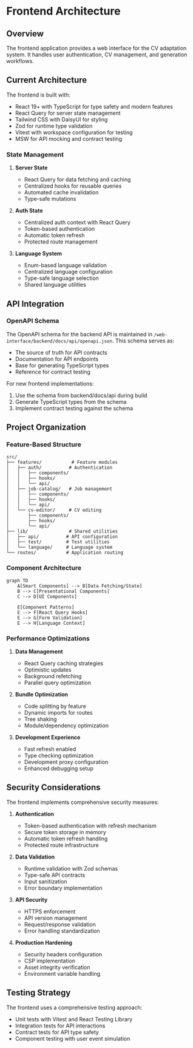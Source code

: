 # Frontend Architecture

## Overview

The frontend application provides a web interface for the CV adaptation system. It handles user authentication, CV management, and generation workflows.

## Current Architecture

The frontend is built with:
- React 19+ with TypeScript for type safety and modern features
- React Query for server state management
- Tailwind CSS with DaisyUI for styling
- Zod for runtime type validation
- Vitest with workspace configuration for testing
- MSW for API mocking and contract testing

### State Management

1. **Server State**
   - React Query for data fetching and caching
   - Centralized hooks for reusable queries
   - Automated cache invalidation
   - Type-safe mutations

2. **Auth State**
   - Centralized auth context with React Query
   - Token-based authentication
   - Automatic token refresh
   - Protected route management

3. **Language System**
   - Enum-based language validation
   - Centralized language configuration
   - Type-safe language selection
   - Shared language utilities

## API Integration

### OpenAPI Schema

The OpenAPI schema for the backend API is maintained in `/web-interface/backend/docs/api/openapi.json`. This schema serves as:
- The source of truth for API contracts
- Documentation for API endpoints
- Base for generating TypeScript types
- Reference for contract testing

For new frontend implementations:
1. Use the schema from backend/docs/api during build
2. Generate TypeScript types from the schema
3. Implement contract testing against the schema

## Project Organization

### Feature-Based Structure
```
src/
├── features/           # Feature modules
│   ├── auth/          # Authentication
│   │   ├── components/
│   │   ├── hooks/
│   │   └── api/
│   ├── job-catalog/   # Job management
│   │   ├── components/
│   │   ├── hooks/
│   │   └── api/
│   └── cv-editor/     # CV editing
│       ├── components/
│       ├── hooks/
│       └── api/
├── lib/               # Shared utilities
│   ├── api/          # API configuration
│   ├── test/         # Test utilities
│   └── language/     # Language system
└── routes/           # Application routing
```

### Component Architecture
```mermaid
graph TD
    A[Smart Components] --> B[Data Fetching/State]
    B --> C[Presentational Components]
    C --> D[UI Components]

    E[Component Patterns]
    E --> F[React Query Hooks]
    E --> G[Form Validation]
    E --> H[Language Context]
```

### Performance Optimizations
1. **Data Management**
   - React Query caching strategies
   - Optimistic updates
   - Background refetching
   - Parallel query optimization

2. **Bundle Optimization**
   - Code splitting by feature
   - Dynamic imports for routes
   - Tree shaking
   - Module/dependency optimization

3. **Development Experience**
   - Fast refresh enabled
   - Type checking optimization
   - Development proxy configuration
   - Enhanced debugging setup

## Security Considerations

The frontend implements comprehensive security measures:

1. **Authentication**
   - Token-based authentication with refresh mechanism
   - Secure token storage in memory
   - Automatic token refresh handling
   - Protected route infrastructure

2. **Data Validation**
   - Runtime validation with Zod schemas
   - Type-safe API contracts
   - Input sanitization
   - Error boundary implementation

3. **API Security**
   - HTTPS enforcement
   - API version management
   - Request/response validation
   - Error handling standardization

4. **Production Hardening**
   - Security headers configuration
   - CSP implementation
   - Asset integrity verification
   - Environment variable handling

## Testing Strategy

The frontend uses a comprehensive testing approach:
- Unit tests with Vitest and React Testing Library
- Integration tests for API interactions
- Contract tests for API type safety
- Component testing with user event simulation
